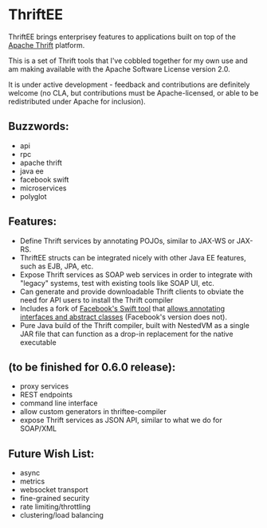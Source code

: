 ThriftEE
========

ThriftEE brings enterprisey features to applications built on top of the 
[Apache Thrift][thrift] platform.

This is a set of Thrift tools that I've cobbled together for my own use and am making available with the Apache Software License version 2.0.

It is under active development - feedback and contributions are definitely welcome (no CLA, but contributions must be Apache-licensed, or able to be redistributed under Apache for inclusion).

Buzzwords:
----------
 * api
 * rpc
 * apache thrift
 * java ee
 * facebook swift
 * microservices
 * polyglot

Features:
---------
 * Define Thrift services by annotating POJOs, similar to JAX-WS or JAX-RS.
 * ThriftEE structs can be integrated nicely with other Java EE features, such as EJB, JPA, etc.
 * Expose Thrift services as SOAP web services in order to integrate with "legacy" systems, test with existing tools like SOAP UI, etc.
 * Can generate and provide downloadable Thrift clients to obviate the need for API users to install the Thrift compiler
 * Includes a fork of [Facebook's Swift tool][swift] that [allows annotating interfaces and abstract classes][swift-fork] (Facebook's version does not).
 * Pure Java build of the Thrift compiler, built with NestedVM as a single JAR file that can function as a drop-in replacement for the native executable

(to be finished for 0.6.0 release):
-----------------------------------
 * proxy services
 * REST endpoints
 * command line interface
 * allow custom generators in thriftee-compiler
 * expose Thrift services as JSON API, similar to what we do for SOAP/XML

Future Wish List:
-----------------
 * async
 * metrics
 * websocket transport
 * fine-grained security
 * rate limiting/throttling
 * clustering/load balancing

[thrift]: http://thrift.apache.org/
[swift]: https://github.com/facebook/swift
[swift-fork]: https://github.com/facebook/swift/pull/257
